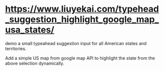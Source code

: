 # https://www.liuyekai.com/typehead_suggestion_highlight_google_map_usa_states/
demo a small typeahead suggestion input for all American states and territories.

Add a simple US map from google map API to highlight the state from the above selection dynamically.
